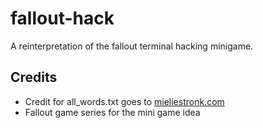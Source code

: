 fallout-hack
============
A reinterpretation of the fallout terminal hacking minigame.

Credits
-------
 - Credit for all_words.txt goes to [mieliestronk.com](http://www.mieliestronk.com/wordlist.html)
 - Fallout game series for the mini game idea
